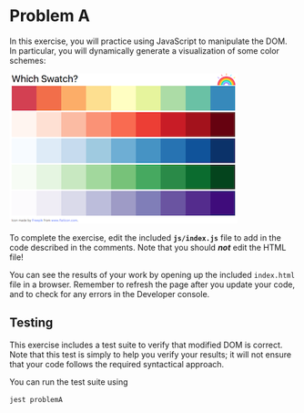 # Problem A

In this exercise, you will practice using JavaScript to manipulate the DOM. In particular, you will dynamically generate a visualization of some color schemes:

![Example completed exercise](img/example.png)

To complete the exercise, edit the included **`js/index.js`** file to add in the code described in the comments. Note that you should ___not___ edit the HTML file!

You can see the results of your work by opening up the included `index.html` file in a browser. Remember to refresh the page after you update your code, and to check for any errors in the Developer console.

## Testing
This exercise includes a test suite to verify that modified DOM is correct. Note that this test is simply to help you verify your results; it will not ensure that your code follows the required syntactical approach.

You can run the test suite using

```bash
jest problemA
```
